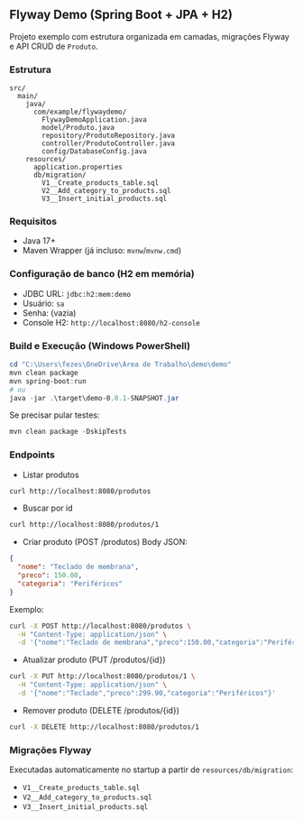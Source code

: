 ## Flyway Demo (Spring Boot + JPA + H2)

Projeto exemplo com estrutura organizada em camadas, migrações Flyway e API CRUD de `Produto`.

### Estrutura
```text
src/
  main/
    java/
      com/example/flywaydemo/
        FlywayDemoApplication.java
        model/Produto.java
        repository/ProdutoRepository.java
        controller/ProdutoController.java
        config/DatabaseConfig.java
    resources/
      application.properties
      db/migration/
        V1__Create_products_table.sql
        V2__Add_category_to_products.sql
        V3__Insert_initial_products.sql
```

### Requisitos
- Java 17+
- Maven Wrapper (já incluso: `mvnw`/`mvnw.cmd`)

### Configuração de banco (H2 em memória)
- JDBC URL: `jdbc:h2:mem:demo`
- Usuário: `sa`
- Senha: (vazia)
- Console H2: `http://localhost:8080/h2-console`

### Build e Execução (Windows PowerShell)
```powershell
cd "C:\Users\fezes\OneDrive\Área de Trabalho\demo\demo"
mvn clean package
mvn spring-boot:run
# ou
java -jar .\target\demo-0.0.1-SNAPSHOT.jar
```

Se precisar pular testes:
```powershell
mvn clean package -DskipTests
```

### Endpoints
- Listar produtos
```bash
curl http://localhost:8080/produtos
```

- Buscar por id
```bash
curl http://localhost:8080/produtos/1
```

- Criar produto (POST /produtos)
Body JSON:
```json
{
  "nome": "Teclado de membrana",
  "preco": 150.00,
  "categoria": "Periféricos"
}
```
Exemplo:
```bash
curl -X POST http://localhost:8080/produtos \
  -H "Content-Type: application/json" \
  -d '{"nome":"Teclado de membrana","preco":150.00,"categoria":"Periféricos"}'
```

- Atualizar produto (PUT /produtos/{id})
```bash
curl -X PUT http://localhost:8080/produtos/1 \
  -H "Content-Type: application/json" \
  -d '{"nome":"Teclado","preco":299.90,"categoria":"Periféricos"}'
```

- Remover produto (DELETE /produtos/{id})
```bash
curl -X DELETE http://localhost:8080/produtos/1
```

### Migrações Flyway
Executadas automaticamente no startup a partir de `resources/db/migration`:
- `V1__Create_products_table.sql`
- `V2__Add_category_to_products.sql`
- `V3__Insert_initial_products.sql`


